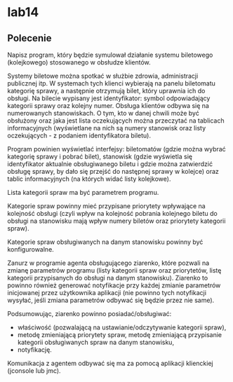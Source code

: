 # lab14

## Polecenie

Napisz program, który będzie symulował działanie systemu biletowego (kolejkowego) stosowanego w obsłudze klientów.

Systemy biletowe można spotkać w służbie zdrowia, administracji publicznej itp. W systemach tych klienci wybierają na panelu biletomatu kategorię sprawy, a następnie otrzymują bilet, który uprawnia ich do obsługi. Na bilecie wypisany jest identyfikator: symbol odpowiadający kategorii sprawy oraz kolejny numer. Obsługa klientów odbywa się na numerowanych stanowiskach. O tym, kto w danej chwili może być obsłużony oraz jaka jest lista oczekujących można przeczytać na tablicach informacyjnych (wyświetlane na nich są numery stanowisk oraz listy oczekujących - z podaniem identyfikatora biletu).

Program powinien wyświetlać interfejsy: biletomatów (gdzie można wybrać kategorię sprawy i pobrać bilet), stanowisk (gdzie wyświetla się identyfikator aktualnie obsługiwanego biletu i gdzie można zatwierdzić obsługę sprawy, by dało się przejść do następnej sprawy w kolejce) oraz tablic informacyjnych (na których widać listy kolejkowe).

Lista kategorii spraw ma być parametrem programu.

Kategorie spraw powinny mieć przypisane priorytety wpływające na kolejność obsługi (czyli wpływ na kolejność pobrania kolejnego biletu do obsługi na stanowisku mają wpływ numery biletów oraz priorytety kategorii spraw).

Kategorie spraw obsługiwanych na danym stanowisku powinny być konfigurowalne.

Zanurz w programie agenta obsługującego ziarenko, które pozwali na zmianę parametrów programu (listy kategorii spraw oraz priorytetów, listę kategorii przypisanych do obsługi na danym stanowisku). Ziarenko to powinno również generować notyfikacje przy każdej zmianie parametrów inicjowanej przez użytkownika aplikacji (nie powinno tych notyfikacji wysyłać, jeśli zmiana parametrów odbywać się będzie przez nie same).

Podsumowując, ziarenko powinno posiadać/obsługiwać:
- właściwość (pozwalającą na ustawianie/odczytywanie kategorii spraw),
- metodę zmieniającą priorytety spraw, metodę zmieniającą przypisanie kategorii obsługiwanych spraw na danym stanowisku,
- notyfikację.

Komunikacja z agentem odbywać się ma za pomocą aplikacji klienckiej (jconsole lub jmc).